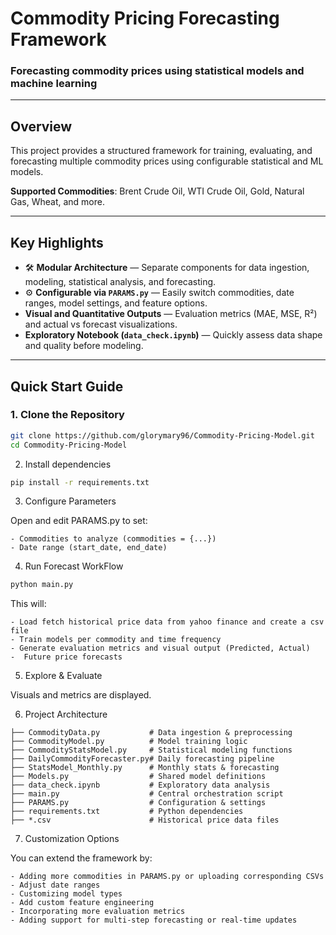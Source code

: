 # Commodity Pricing Forecasting Framework

### Forecasting commodity prices using statistical models and machine learning

---

##  Overview

This project provides a structured framework for training, evaluating, and forecasting multiple commodity prices using configurable statistical and ML models.

**Supported Commodities**: Brent Crude Oil, WTI Crude Oil, Gold, Natural Gas, Wheat, and more.

---

##  Key Highlights

- 🛠 **Modular Architecture** — Separate components for data ingestion, modeling, statistical analysis, and forecasting.
- ⚙ **Configurable via `PARAMS.py`** — Easily switch commodities, date ranges, model settings, and feature options.
-  **Visual and Quantitative Outputs** — Evaluation metrics (MAE, MSE, R²) and actual vs forecast visualizations.
-  **Exploratory Notebook (`data_check.ipynb`)** — Quickly assess data shape and quality before modeling.

---

##  Quick Start Guide

### 1. Clone the Repository
```bash
git clone https://github.com/glorymary96/Commodity-Pricing-Model.git
cd Commodity-Pricing-Model
```

2. Install dependencies
```bash
pip install -r requirements.txt
```

3. Configure Parameters

Open and edit PARAMS.py to set:

    - Commodities to analyze (commodities = {...})
    - Date range (start_date, end_date)

4. Run Forecast WorkFlow
```bash
python main.py
```
This will:

    - Load fetch historical price data from yahoo finance and create a csv file
    - Train models per commodity and time frequency
    - Generate evaluation metrics and visual output (Predicted, Actual)
    -  Future price forecasts

5. Explore & Evaluate

Visuals and metrics are displayed.

6. Project Architecture
```
├── CommodityData.py           # Data ingestion & preprocessing
├── CommodityModel.py          # Model training logic
├── CommodityStatsModel.py     # Statistical modeling functions
├── DailyCommodityForecaster.py# Daily forecasting pipeline
├── StatsModel_Monthly.py      # Monthly stats & forecasting
├── Models.py                  # Shared model definitions
├── data_check.ipynb           # Exploratory data analysis
├── main.py                    # Central orchestration script
├── PARAMS.py                  # Configuration & settings
├── requirements.txt           # Python dependencies
├── *.csv                      # Historical price data files
```

7. Customization Options

You can extend the framework by:

    - Adding more commodities in PARAMS.py or uploading corresponding CSVs
    - Adjust date ranges
    - Customizing model types
    - Add custom feature engineering
    - Incorporating more evaluation metrics
    - Adding support for multi-step forecasting or real-time updates

